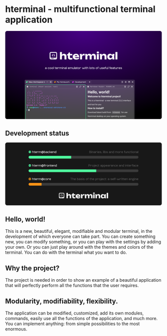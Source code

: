 # hterminal - multifunctional terminal application

![HTerm Logo](https://github.com/hentai-team/hterm/blob/main/assets/hterm-splash.png?raw=true)

## Development status

![Development Status Check](https://github.com/hentai-team/hterm/blob/main/assets/hterm-status.png?raw=true)

## Hello, world!

This is a new, beautiful, elegant, modifiable and modular terminal, in the development of which everyone can take part. You can create something new, you can modify something, or you can play with the settings by adding your own. Or you can just play around with the themes and colors of the terminal. You can do with the terminal what you want to do.

## Why the project?

The project is needed in order to show an example of a beautiful application that will perfectly perform all the functions that the user requires.

## Modularity, modifiability, flexibility.

The application can be modified, customized, add its own modules, commands, easily use all the functions of the application, and much more. You can implement anything: from simple possibilities to the most enormous.
